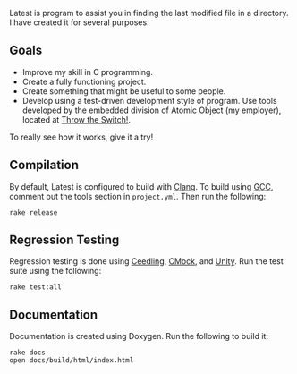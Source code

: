 Latest is program to assist you in finding the last modified file in a
directory. I have created it for several purposes.

Goals
-----

- Improve my skill in C programming.
- Create a fully functioning project.
- Create something that might be useful to some people.
- Develop using a test-driven development style of program.  Use tools developed
  by the embedded division of Atomic Object (my employer), located at
  [Throw the Switch!][].

To really see how it works, give it a try!

Compilation
-----------

By default, Latest is configured to build with [Clang][]. To build using
[GCC][], comment out the tools section in `project.yml`. Then run the following:

    rake release

Regression Testing
------------------

Regression testing is done using [Ceedling][], [CMock][], and [Unity][]. Run the
test suite using the following:

    rake test:all

Documentation
-------------

Documentation is created using Doxygen. Run the following to build it:

    rake docs
    open docs/build/html/index.html

[Throw The Switch!]: http://throwtheswitch.org/
[Clang]: http://clang.llvm.org/
[GCC]: http://gcc.gnu.org/
[Ceedling]: http://throwtheswitch.org/white-papers/ceedling-intro.html
[CMock]: http://throwtheswitch.org/white-papers/cmock-intro.html
[Unity]: http://throwtheswitch.org/white-papers/unity-intro.html
